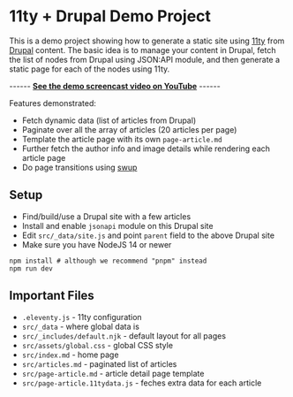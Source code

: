 # 11ty + Drupal Demo Project

This is a demo project showing how to generate a static site using [11ty](https://11ty.dev/docs) from [Drupal](https://drupal.org) content. The basic idea is to manage your content in Drupal, fetch the list of nodes from Drupal using JSON:API module, and then generate a static page for each of the nodes using 11ty.

------ **[See the demo screencast video on YouTube](https://youtu.be/22NDadLKfzE)** ------

Features demonstrated:

- Fetch dynamic data (list of articles from Drupal)
- Paginate over all the array of articles (20 articles per page)
- Template the article page with its own `page-article.md`
- Further fetch the author info and image details while rendering each article page
- Do page transitions using [swup](https://swup.js.org/)

## Setup

- Find/build/use a Drupal site with a few articles
- Install and enable `jsonapi` module on this Drupal site
- Edit `src/_data/site.js` and point `parent` field to the above Drupal site
- Make sure you have NodeJS 14 or newer

```
npm install # although we recommend "pnpm" instead
npm run dev
```

## Important Files

- `.eleventy.js` - 11ty configuration
- `src/_data` - where global data is
- `src/_includes/default.njk` - default layout for all pages
- `src/assets/global.css` - global CSS style
- `src/index.md` - home page
- `src/articles.md` - paginated list of articles
- `src/page-article.md` - article detail page template
- `src/page-article.11tydata.js` - feches extra data for each article
